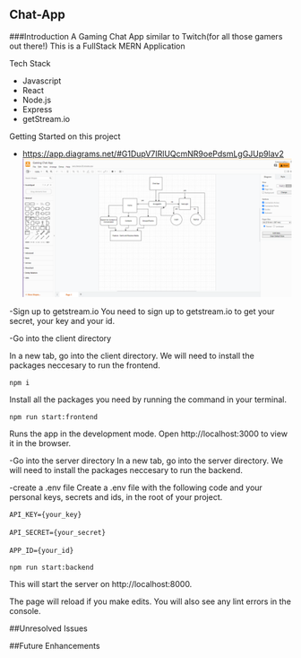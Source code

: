 ## Chat-App

###Introduction
A Gaming Chat App similar to Twitch(for all those gamers out there!)
This is a FullStack MERN Application


Tech Stack
- Javascript
- React
- Node.js
- Express
- getStream.io 

Getting Started on this project
- https://app.diagrams.net/#G1DupV7IRlUQcmNR9oePdsmLgGJUp9lav2
![This is an image](https://github.com/SDePaula97/Chat-App/blob/main/trello%20board.png)

-Sign up to getstream.io
You need to sign up to getstream.io to get your secret, your key and your id.

-Go into the client directory

In a new tab, go into the client directory. We will need to install the packages neccesary to run the frontend.
```
npm i
```

Install all the packages you need by running the command in your terminal.
```
npm run start:frontend
```
Runs the app in the development mode.
Open http://localhost:3000 to view it in the browser.

-Go into the server directory
In a new tab, go into the server directory. We will need to install the packages neccesary to run the backend.

-create a .env file
Create a .env file with the following code and your personal keys, secrets and ids, in the root of your project.
```
API_KEY={your_key}

API_SECRET={your_secret}

APP_ID={your_id}
```
```
npm run start:backend
```
This will start the server on http://localhost:8000.

The page will reload if you make edits.
You will also see any lint errors in the console.



##Unresolved Issues

##Future Enhancements
